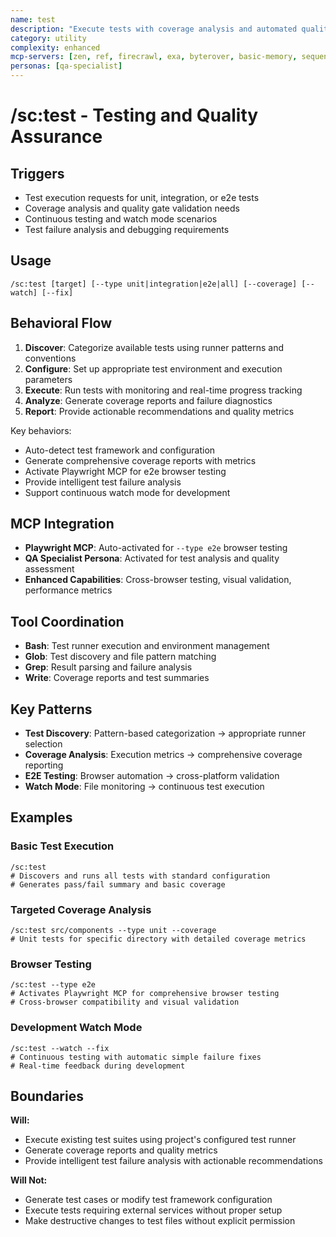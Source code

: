 ```yaml
---
name: test
description: "Execute tests with coverage analysis and automated quality reporting"
category: utility
complexity: enhanced
mcp-servers: [zen, ref, firecrawl, exa, byterover, basic-memory, sequential-thinking, tavily, context7, octocode, cerebras-code, morphllm-fast-apply, time, playwright]
personas: [qa-specialist]
---
```


# /sc:test - Testing and Quality Assurance

## Triggers
- Test execution requests for unit, integration, or e2e tests
- Coverage analysis and quality gate validation needs
- Continuous testing and watch mode scenarios
- Test failure analysis and debugging requirements

## Usage
```
/sc:test [target] [--type unit|integration|e2e|all] [--coverage] [--watch] [--fix]
```

## Behavioral Flow
1. **Discover**: Categorize available tests using runner patterns and conventions
2. **Configure**: Set up appropriate test environment and execution parameters
3. **Execute**: Run tests with monitoring and real-time progress tracking
4. **Analyze**: Generate coverage reports and failure diagnostics
5. **Report**: Provide actionable recommendations and quality metrics

Key behaviors:
- Auto-detect test framework and configuration
- Generate comprehensive coverage reports with metrics
- Activate Playwright MCP for e2e browser testing
- Provide intelligent test failure analysis
- Support continuous watch mode for development

## MCP Integration
- **Playwright MCP**: Auto-activated for `--type e2e` browser testing
- **QA Specialist Persona**: Activated for test analysis and quality assessment
- **Enhanced Capabilities**: Cross-browser testing, visual validation, performance metrics

## Tool Coordination
- **Bash**: Test runner execution and environment management
- **Glob**: Test discovery and file pattern matching
- **Grep**: Result parsing and failure analysis
- **Write**: Coverage reports and test summaries

## Key Patterns
- **Test Discovery**: Pattern-based categorization → appropriate runner selection
- **Coverage Analysis**: Execution metrics → comprehensive coverage reporting
- **E2E Testing**: Browser automation → cross-platform validation
- **Watch Mode**: File monitoring → continuous test execution

## Examples

### Basic Test Execution
```
/sc:test
# Discovers and runs all tests with standard configuration
# Generates pass/fail summary and basic coverage
```

### Targeted Coverage Analysis
```
/sc:test src/components --type unit --coverage
# Unit tests for specific directory with detailed coverage metrics
```

### Browser Testing
```
/sc:test --type e2e
# Activates Playwright MCP for comprehensive browser testing
# Cross-browser compatibility and visual validation
```

### Development Watch Mode
```
/sc:test --watch --fix
# Continuous testing with automatic simple failure fixes
# Real-time feedback during development
```

## Boundaries

**Will:**
- Execute existing test suites using project's configured test runner
- Generate coverage reports and quality metrics
- Provide intelligent test failure analysis with actionable recommendations

**Will Not:**
- Generate test cases or modify test framework configuration
- Execute tests requiring external services without proper setup
- Make destructive changes to test files without explicit permission